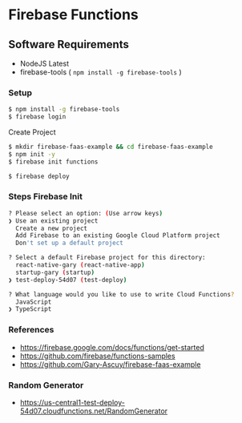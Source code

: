 # Firebase Functions 

## Software Requirements 

- NodeJS Latest 
- firebase-tools ( `npm install -g firebase-tools` )

### Setup

```sh
$ npm install -g firebase-tools
$ firebase login
```

Create Project
```sh
$ mkdir firebase-faas-example && cd firebase-faas-example
$ npm init -y 
$ firebase init functions
```

```sh
$ firebase deploy
```

### Steps Firebase Init 

```sh
? Please select an option: (Use arrow keys)
❯ Use an existing project 
  Create a new project 
  Add Firebase to an existing Google Cloud Platform project 
  Don't set up a default project
```

```sh
? Select a default Firebase project for this directory: 
  react-native-gary (react-native-app) 
  startup-gary (startup) 
❯ test-deploy-54d07 (test-deploy) 
```

```sh
? What language would you like to use to write Cloud Functions? 
  JavaScript 
❯ TypeScript 
```

### References 

- https://firebase.google.com/docs/functions/get-started
- https://github.com/firebase/functions-samples
- https://github.com/Gary-Ascuy/firebase-faas-example

### Random Generator

- https://us-central1-test-deploy-54d07.cloudfunctions.net/RandomGenerator
